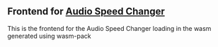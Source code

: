 ## Frontend for [Audio Speed Changer](https://github.com/enmiligi/audio-speed-changer)

This is the frontend for the Audio Speed Changer loading in the wasm generated using wasm-pack
